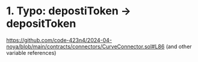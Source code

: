 # 1. Typo: depostiToken -> depositToken

https://github.com/code-423n4/2024-04-noya/blob/main/contracts/connectors/CurveConnector.sol#L86 (and other variable references)